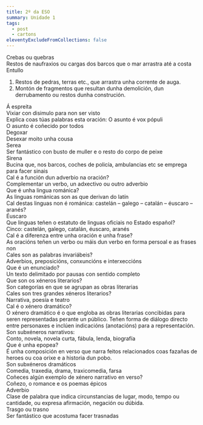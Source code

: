 ```yaml
---
title: 2º da ESO
summary: Unidade 1
tags:
  - post
  - cartons
eleventyExcludeFromCollections: false
---
```

<e-card color="1">
<div>Crebas ou quebras</div>
<div>Restos de naufraxios ou cargas dos barcos que o mar arrastra até a costa</div>
</e-card>

<e-card color="1">
<div>Entullo</div>
<div>

1. Restos de pedras, terras etc., que arrastra unha corrente de auga. 
2. Montón de fragmentos que resultan dunha demolición, dun derrubamento ou restos dunha construción.

<e-card color="1">
<div>Á espreita</div>
<div>Vixiar con disimulo para non ser visto</div>
</e-card>

<e-card color="1">
<div>Explica coas túas palabras esta oración: O asunto é vox pópuli</div>
<div>O asunto é coñecido por todos</div>
</e-card>

<e-card color="1">
<div>Degoxar</div>
<div>Desexar moito unha cousa</div>
</e-card>

<e-card color="1">
<div>Serea</div>
<div>Ser fantástico con busto de muller e o resto do corpo de peixe</div>
</e-card>

<e-card color="1">
<div>Sirena</div>
<div>Bucina que, nos barcos, coches de policía, ambulancias etc se emprega para facer sinais</div>
</e-card>

<e-card color="7">
<div>Cal é a función dun adverbio na oración?</div>
<div>Complementar un verbo, un adxectivo ou outro adverbio</div>
</e-card> 

<e-card color="5">
<div>Que é unha lingua románica?</div>
<div>As linguas románicas son as que derivan do latín</div>
</e-card>

<e-card color="5">
<div>Cal destas linguas non é románica: castelán – galego – catalán – éuscaro – aranés?</div>
<div>Éuscaro</div>
</e-card>

<e-card color="5">
<div>Que linguas teñen o estatuto de linguas oficiais no Estado español?</div>
<div>Cinco: castelán, galego, catalán, éuscaro, aranés</div>
</e-card>  

<e-card color="7">
<div>Cal é a diferenza entre unha oración e unha frase?</div>
<div>As oracións teñen un verbo ou máis dun verbo en forma persoal e as frases non</div>
</e-card>  

<e-card color="7">
<div>Cales son as palabras invariábeis?</div>
<div>Adverbios, preposicións, conxuncións e interxeccións</div>
</e-card> 

<e-card color="8">
<div>Que é un enunciado?</div>
<div>Un texto delimitado por pausas con sentido completo</div>
</e-card>  

<e-card color="2">
<div>Que son os xéneros literarios?</div>
<div>Son categorías en que se agrupan as obras literarias</div>
</e-card>

<e-card color="2">
<div>Cales son tres grandes xéneros literarios?</div>
<div>Narrativa, poesía e teatro</div>
</e-card>

<e-card color="2">
<div>Cal é o xénero dramático?</div>
<div>O xénero dramático é o que engloba as obras literarias concibidas para seren representadas perante un público. Teñen forma de diálogo directo entre personaxes e inclúen indicacións (anotacións) para a representación. </div>
</e-card>

<e-card color="2">
<div>Son subxéneros narrativos:</div>
<div>Conto, novela, novela curta, fábula, lenda, biografía</div>
</e-card>

<e-card color="2">
<div>Que é unha epopea?</div>
<div>É unha composición en verso que narra feitos relacionados coas fazañas de heroes ou coa orixe e a historia dun pobo.</div>
</e-card>

<e-card color="2">
<div>Son subxéneros dramáticos</div>
<div>Comedia, traxedia, drama, traxicomedia, farsa</div>
</e-card>

<e-card color="2">
<div>Coñeces algún exemplo de xénero narrativo en verso?</div>
<div>Coñezo, o romance e os poemas épicos</div>
</e-card>

<e-card color="7">
<div>Adverbio</div>
<div>Clase de palabra que indica circunstancias de lugar, modo, tempo ou cantidade, ou expresa afirmación, negación ou dúbida.</div>
</e-card> 

<e-card color="1">
<div>Trasgo ou trasno</div>
<div>Ser fantástico que acostuma facer trasnadas</div>
</e-card>